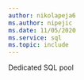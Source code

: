 ```yaml
---
author: nikolapeja6
ms.author: nipejic
ms.date: 11/05/2020
ms.service: sql
ms.topic: include
---
```

Dedicated SQL pool
